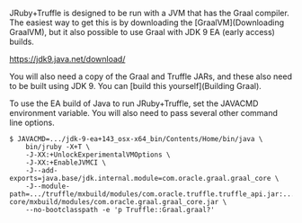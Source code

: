 JRuby+Truffle is designed to be run with a JVM that has the Graal compiler. The easiest way to get this is by downloading the [GraalVM](Downloading GraalVM), but it also possible to use Graal with JDK 9 EA (early access) builds.

https://jdk9.java.net/download/

You will also need a copy of the Graal and Truffle JARs, and these also need to be built using JDK 9. You can [build this yourself](Building Graal).

To use the EA build of Java to run JRuby+Truffle, set the JAVACMD environment variable. You will also need to pass several other command line options.

```
$ JAVACMD=.../jdk-9-ea+143_osx-x64_bin/Contents/Home/bin/java \
    bin/jruby -X+T \
    -J-XX:+UnlockExperimentalVMOptions \
    -J-XX:+EnableJVMCI \
    -J--add-exports=java.base/jdk.internal.module=com.oracle.graal.graal_core \
    -J--module-path=.../truffle/mxbuild/modules/com.oracle.truffle.truffle_api.jar:.../graal-core/mxbuild/modules/com.oracle.graal.graal_core.jar \
    --no-bootclasspath -e 'p Truffle::Graal.graal?'
```
